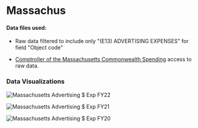 # Massachus

#### Data files used:

- Raw data filtered to include only "(E13) ADVERTISING EXPENSES" for field "Object code"

- [Comptroller of the Massachusetts Commonwealth Spending](https://cthru.data.socrata.com/dataset/Comptroller-of-the-Commonwealth-Spending/pegc-naaa/data) access to raw data.


### Data Visualizations

![Massachusetts  Advertising $ Exp FY22](https://user-images.githubusercontent.com/94376055/174553946-df4f16dd-681e-44a9-975b-c145e755b658.png)

![Massachusetts  Advertising $ Exp FY21](https://user-images.githubusercontent.com/94376055/174553950-f72132b0-46e2-4a00-ba97-683ba9421280.png)

![Massachusetts  Advertising $ Exp FY20](https://user-images.githubusercontent.com/94376055/174553952-1a07202e-f75c-49f4-98aa-e48e132ceae8.png)
